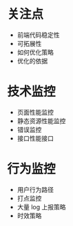 # 关注点
- 前端代码稳定性
- 可拓展性
- 如何优化策略
- 优化的依据


# 技术监控
- 页面性能监控
- 静态资源性能监控
- 错误监控
- 接口性能接口


# 行为监控
- 用户行为路径
- 打点监控
- 大量 log 上报策略
- 时效策略
